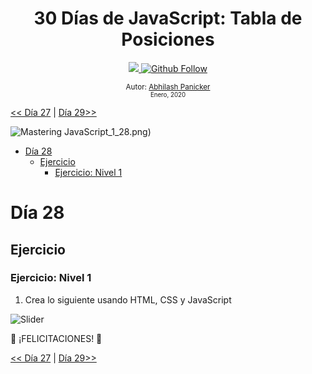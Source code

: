 <div align="center">
  <h1> 30 Días de JavaScript: Tabla de Posiciones</h1>
  <a class="header-badge" target="_blank" href="https://www.linkedin.com/in/abhilash-panicker-68952b159/">
  <img src="https://img.shields.io/badge/style--5eba00.svg?label=LinkedIn&logo=linkedin&style=social">
  </a>
  <a class="header-badge" target="_blank" href="https://github.com/abpanic/">
  <img alt="Github Follow" src="https://img.shields.io/github/followers/abpanic?style=social">
  </a>

<sub>Autor:
<a href="https://dbugr.vercel.app/" target="_blank">Abhilash Panicker</a><br>
<small> Enero, 2020</small>
</sub>

</div>

[<< Día 27](../dia_27_Mini_Proyecto_Portafolio/27_Lesson_Mini_project_portfolio.md) | [Día 29>>](../dia_29_Mini_Proyecto_Animacion_De_Caracteres/dia_29_mini_proyecto_animacion_de_caracteres.md)

![Mastering JavaScript](../images/banners/MasteringJavscript.png)_1_28.png)

- [Día 28](#día-28)
  - [Ejercicio](#ejercicio)
    - [Ejercicio: Nivel 1](#ejercicio-nivel-1)

# Día 28

## Ejercicio

### Ejercicio: Nivel 1

1. Crea lo siguiente usando HTML, CSS y JavaScript

![Slider](./../images/projects/dom_mini_project_leaderboard_Lesson_8.1.gif)

🎉 ¡FELICITACIONES! 🎉

[<< Día 27](../dia_27_Mini_Proyecto_Portafolio/27_Lesson_Mini_project_portfolio.md) | [Día 29>>](../dia_29_Mini_Proyecto_Animacion_De_Caracteres/dia_29_mini_proyecto_animacion_de_caracteres.md)
